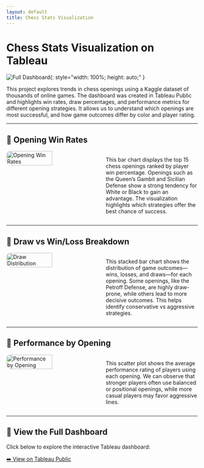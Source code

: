 ```yaml
---
layout: default
title: Chess Stats Visualization
---
```


# Chess Stats Visualization on Tableau

![Full Dashboard](../assets/images/dashboard_preview.png){: style="width: 100%; height: auto;" }

This project explores trends in chess openings using a Kaggle dataset of thousands of online games. The dashboard was created in Tableau Public and highlights win rates, draw percentages, and performance metrics for different opening strategies. It allows us to understand which openings are most successful, and how game outcomes differ by color and player rating.

---

## 🔹 Opening Win Rates

<div style="display: flex; gap: 20px; align-items: flex-start;">
  <img src="../assets/images/opening_win_rates.png" style="width: 50%; border-radius: 10px;" alt="Opening Win Rates">
  <p style="width: 50%;">
    This bar chart displays the top 15 chess openings ranked by player win percentage. Openings such as the Queen’s Gambit and Sicilian Defense show a strong tendency for White or Black to gain an advantage. The visualization highlights which strategies offer the best chance of success.
  </p>
</div>

---

## 🔹 Draw vs Win/Loss Breakdown

<div style="display: flex; gap: 20px; align-items: flex-start;">
  <img src="../assets/images/draw_distribution.png" style="width: 50%; border-radius: 10px;" alt="Draw Distribution">
  <p style="width: 50%;">
    This stacked bar chart shows the distribution of game outcomes—wins, losses, and draws—for each opening. Some openings, like the Petroff Defense, are highly draw-prone, while others lead to more decisive outcomes. This helps identify conservative vs aggressive strategies.
  </p>
</div>

---

## 🔹 Performance by Opening

<div style="display: flex; gap: 20px; align-items: flex-start;">
  <img src="../assets/images/rating_vs_opening.png" style="width: 50%; border-radius: 10px;" alt="Performance by Opening">
  <p style="width: 50%;">
    This scatter plot shows the average performance rating of players using each opening. We can observe that stronger players often use balanced or positional openings, while more casual players may favor aggressive lines.
  </p>
</div>

---

## 🔗 View the Full Dashboard

Click below to explore the interactive Tableau dashboard:

[➡️ View on Tableau Public](https://public.tableau.com/views/ChessStats_17544059915240/Dashboard1)
